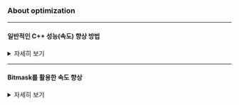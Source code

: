 ### About optimization

---

#### 일반적인 C++ 성능(속도) 향상 방법
<details>
<summary> 자세히 보기 </summary>
<div>       

#### 1. 함수 호출 줄이기
  + 백트래킹 재귀 가지치기 하거나 함수를 인라인화 하여 호출을 줄인다.

#### 2. 알고리즘 자체의 성능 향상
  + 예를 들어 정렬이라면 `bubble`, `quick` 중에서 당연히 quick 구현이 좋다.
  + 입력의 개수에 따라 all pair 순회할 때 Dijstra vs. floyd 선택

#### 3. if 문에 두가지 이상 조건이 있을 때 계산 빠른 걸 앞쪽으로
  + 이거 은근 효과 좋더라고..
  + `if(a==1 || arr[i] == arr2[j])` 에서 arr, arr2 배열을 참조하는 것보다 변수 a를 확인하는게 빠르므로 앞쪽에 조건적기

#### 4. 조건문 위치
  + 재귀, 반복문 등에서 조건문을 앞쪽에 배치하여 종료 등이 빨리 이루어 질 수 있게 한다.

</div>
</details>

---  

#### Bitmask를 활용한 속도 향상
<details>
<summary> 자세히 보기 </summary>
<div>       

#### 1. 그래프 탐색 문제에서 이미 방문했거나 방문 해야하는 정점을 기록할 때 사용
  + `bool visit[N]` 해도 되지만 `int visit = 1` bit 연산이 훨씬 빠르다
  + 보통 `DP[N][1<<N]` 으로 방문 정보를 DP 테이블에 함께 기록

#### 2. Bitmask 최대 크기
  + 그래프 정점 N이 크지 않을 때
  + `int visit` int 형으로 선언하면 4바이트의 자릿수인 32(bit) 개의 정점까지 기록 가능
  + ~근데 bitmask를 사용해야 하는 문제에서는 (ex. TSP) 보통 N < 20? 그 이상 넘어가면 시간이 엄청 오래걸려서~ 

#### 3. 기억해야 할 Bit 연산
  1) i'th bit on/off  
      - on: `n | (1<<i)`
      - of: `n & ~(1<<i)`
  3) all bit on  
      - `1<<n - 1`
  5) check if power of 2  
      - n == (n & -n)

</div>
</details>
